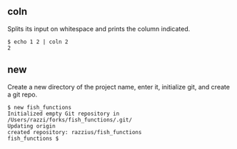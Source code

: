 ## coln <column>

Splits its input on whitespace and prints the column indicated.

```
$ echo 1 2 | coln 2
2
```

## new <project>

Create a new directory of the project name, enter it,
initialize git, and create a git repo.

```
$ new fish_functions
Initialized empty Git repository in /Users/razzi/forks/fish_functions/.git/
Updating origin
created repository: razzius/fish_functions
fish_functions $
```
